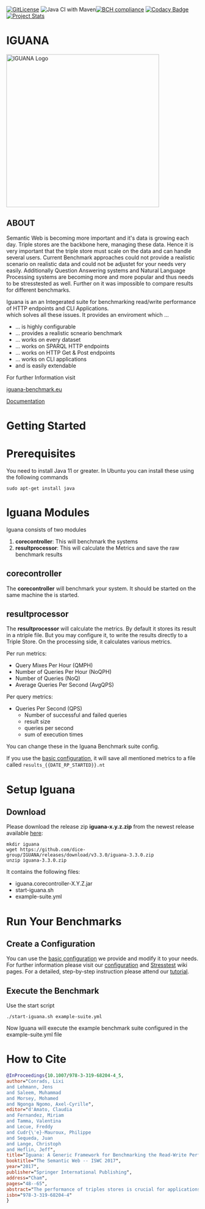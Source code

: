 [![GitLicense](https://gitlicense.com/badge/dice-group/IGUANA)](https://gitlicense.com/license/dice-group/IGUANA)
![Java CI with Maven](https://github.com/dice-group/IGUANA/workflows/Java%20CI%20with%20Maven/badge.svg)[![BCH compliance](https://bettercodehub.com/edge/badge/AKSW/IGUANA?branch=master)](https://bettercodehub.com/)
[![Codacy Badge](https://api.codacy.com/project/badge/Grade/9668460dd04c411fab8bf5ee9c161124)](https://www.codacy.com/app/TortugaAttack/IGUANA?utm_source=github.com&amp;utm_medium=referral&amp;utm_content=AKSW/IGUANA&amp;utm_campaign=Badge_Grade)
[![Project Stats](https://www.openhub.net/p/iguana-benchmark/widgets/project_thin_badge.gif)](https://www.openhub.net/p/iguana-benchmark)


# IGUANA

<img src = "https://github.com/dice-group/IGUANA/raw/develop/images/IGUANA_logo.png" alt = "IGUANA Logo" width = "400" align = "center">

## ABOUT


Semantic Web is becoming more important and it's data is growing each day. Triple stores are the backbone here, managing these data.
Hence it is very important that the triple store must scale on the data and can handle several users. 
Current Benchmark approaches could not provide a realistic scenario on realistic data and could not be adjustet for your needs very easily.
Additionally Question Answering systems and Natural Language Processing systems are becoming more and more popular and thus needs to be stresstested as well.
Further on it was impossible to compare results for different benchmarks. 

Iguana is an an Integerated suite for benchmarking read/write performance of HTTP endpoints and CLI Applications.</br>  which solves all these issues. 
It provides an enviroment which ...


+ ... is highly configurable
+ ... provides a realistic scneario benchmark
+ ... works on every dataset
+ ... works on SPARQL HTTP endpoints
+ ... works on HTTP Get & Post endpoints
+ ... works on CLI applications
+ and is easily extendable


For further Information visit

[iguana-benchmark.eu](http://iguana-benchmark.eu) 

[Documentation](http://iguana-benchmark.eu/docs/3.3/)


# Getting Started

# Prerequisites 

You need to install Java 11 or greater.
In Ubuntu you can install these using the following commands

```
sudo apt-get install java
```

# Iguana Modules

Iguana consists of two modules

1. **corecontroller**: This will benchmark the systems 
2. **resultprocessor**: This will calculate the Metrics and save the raw benchmark results 

## **corecontroller**

The **corecontroller** will benchmark your system. It should be started on the same machine the  is started.

## **resultprocessor**

The **resultprocessor** will calculate the metrics.
By default it stores its result in a ntriple file. But you may configure it, to write the results directly to a Triple Store. 
On the processing side, it calculates various metrics.

Per run metrics:
* Query Mixes Per Hour (QMPH)
* Number of Queries Per Hour (NoQPH)
* Number of Queries (NoQ)
* Average Queries Per Second (AvgQPS)

Per query metrics:
* Queries Per Second (QPS)
    * Number of successful and failed queries
    * result size
    * queries per second
    * sum of execution times

You can change these in the Iguana Benchmark suite config.

If you use the [basic configuration](https://github.com/dice-group/IGUANA/blob/master/example-suite.yml), it will save all mentioned metrics to a file called `results_{{DATE_RP_STARTED}}.nt`


# Setup Iguana

## Download
Please download the release zip **iguana-x.y.z.zip** from the newest release available [here](https://github.com/dice-group/IGUANA/releases/latest):

```
mkdir iguana
wget https://github.com/dice-group/IGUANA/releases/download/v3.3.0/iguana-3.3.0.zip
unzip iguana-3.3.0.zip
```


It contains the following files:

* iguana.corecontroller-X.Y.Z.jar
* start-iguana.sh
* example-suite.yml

# Run Your Benchmarks

## Create a Configuration

You can use the [basic configuration](https://github.com/dice-group/IGUANA/blob/master/example-suite.yml) we provide and modify it to your needs.
For further information please visit our [configuration](http://iguana-benchmark.eu/docs/3.2/usage/configuration/) and [Stresstest](http://iguana-benchmark.eu/docs/3.0/usage/stresstest/) wiki pages. For a detailed, step-by-step instruction please attend our [tutorial](http://iguana-benchmark.eu/docs/3.2/usage/tutorial/).



## Execute the Benchmark

Use the start script 
```
./start-iguana.sh example-suite.yml
```
Now Iguana will execute the example benchmark suite configured in the example-suite.yml file


# How to Cite

```bibtex
@InProceedings{10.1007/978-3-319-68204-4_5,
author="Conrads, Lixi
and Lehmann, Jens
and Saleem, Muhammad
and Morsey, Mohamed
and Ngonga Ngomo, Axel-Cyrille",
editor="d'Amato, Claudia
and Fernandez, Miriam
and Tamma, Valentina
and Lecue, Freddy
and Cudr{\'e}-Mauroux, Philippe
and Sequeda, Juan
and Lange, Christoph
and Heflin, Jeff",
title="Iguana: A Generic Framework for Benchmarking the Read-Write Performance of Triple Stores",
booktitle="The Semantic Web -- ISWC 2017",
year="2017",
publisher="Springer International Publishing",
address="Cham",
pages="48--65",
abstract="The performance of triples stores is crucial for applications driven by RDF. Several benchmarks have been proposed that assess the performance of triple stores. However, no integrated benchmark-independent execution framework for these benchmarks has yet been provided. We propose a novel SPARQL benchmark execution framework called Iguana. Our framework complements benchmarks by providing an execution environment which can measure the performance of triple stores during data loading, data updates as well as under different loads and parallel requests. Moreover, it allows a uniform comparison of results on different benchmarks. We execute the FEASIBLE and DBPSB benchmarks using the Iguana framework and measure the performance of popular triple stores under updates and parallel user requests. We compare our results (See https://doi.org/10.6084/m9.figshare.c.3767501.v1) with state-of-the-art benchmarking results and show that our benchmark execution framework can unveil new insights pertaining to the performance of triple stores.",
isbn="978-3-319-68204-4"
}
```
